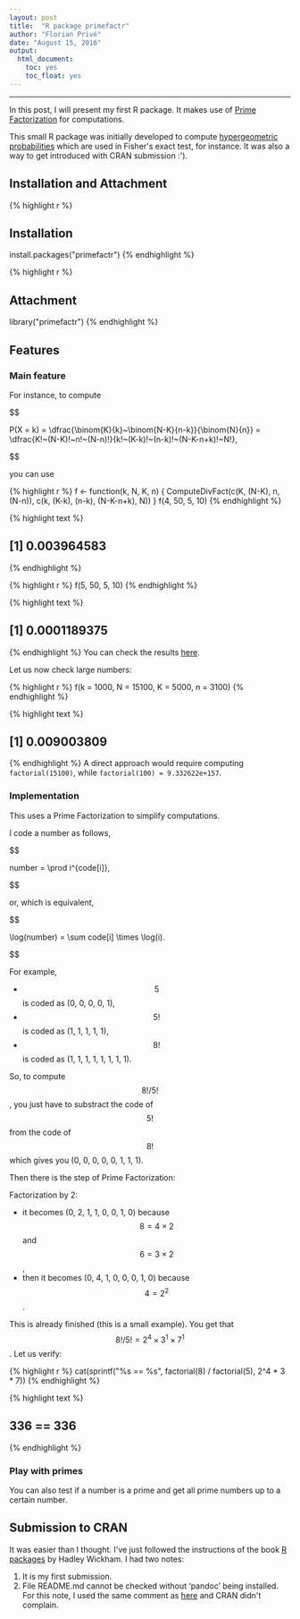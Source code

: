 ```yaml
---
layout: post
title:  "R package primefactr"
author: "Florian Privé"
date: "August 15, 2016"
output: 
  html_document:
    toc: yes
    toc_float: yes
---
```


***

In this post, I will present my first R package. It makes use of [Prime Factorization](https://en.wikipedia.org/wiki/Prime_factor) for computations.

This small R package was initially developed to compute [hypergeometric probabilities](https://en.wikipedia.org/wiki/Hypergeometric_distribution) which are used in Fisher's exact test, for instance. It was also a way to get introduced with CRAN submission :').

## Installation and Attachment


{% highlight r %}
## Installation
install.packages("primefactr")
{% endhighlight %}

{% highlight r %}
## Attachment
library("primefactr")
{% endhighlight %}

## Features

### Main feature
For instance, to compute 

$$

P(X = k) = \dfrac{\binom{K}{k}~\binom{N-K}{n-k}}{\binom{N}{n}} = \dfrac{K!~(N-K)!~n!~(N-n)!}{k!~(K-k)!~(n-k)!~(N-K-n+k)!~N!},

$$

 you can use 

{% highlight r %}
f <- function(k, N, K, n) {
  ComputeDivFact(c(K, (N-K), n, (N-n)),
                 c(k, (K-k), (n-k), (N-K-n+k), N))
}
f(4, 50, 5, 10)
{% endhighlight %}



{% highlight text %}
## [1] 0.003964583
{% endhighlight %}



{% highlight r %}
f(5, 50, 5, 10)
{% endhighlight %}



{% highlight text %}
## [1] 0.0001189375
{% endhighlight %}
You can check the results [here](https://en.wikipedia.org/wiki/Hypergeometric_distribution#Application_and_example).

Let us now check large numbers:

{% highlight r %}
f(k = 1000, N = 15100, K = 5000, n = 3100)
{% endhighlight %}



{% highlight text %}
## [1] 0.009003809
{% endhighlight %}
A direct approach would require computing `factorial(15100)`, while `factorial(100) = 9.332622e+157`.


### Implementation

This uses a Prime Factorization to simplify computations.

I code a number as follows,


$$

number = \prod i^{code[i]},

$$


or, which is equivalent,


$$

\log(number) = \sum code[i] \times \log(i).

$$


For example, 

- $$5$$ is coded as (0, 0, 0, 0, 1),
- $$5!$$ is coded as (1, 1, 1, 1, 1),
- $$8!$$ is coded as (1, 1, 1, 1, 1, 1, 1, 1).

So, to compute $$8! / 5!$$, you just have to substract the code of $$5!$$
from the code of $$8!$$ which gives you (0, 0, 0, 0, 0, 1, 1, 1).

Then there is the step of Prime Factorization:

Factorization by 2:

- it becomes (0, 2, 1, 1, 0, 0, 1, 0) because $$8 = 4 \times 2$$ and $$6 = 3 \times 2$$,
- then it becomes (0, 4, 1, 0, 0, 0, 1, 0) because $$4 = 2^2$$.

This is already finished (this is a small example). You get that $$8! / 5! = 2^4 \times 3^1 \times 7^1$$. Let us verify:

{% highlight r %}
cat(sprintf("%s == %s", factorial(8) / factorial(5), 2^4 * 3 * 7))
{% endhighlight %}



{% highlight text %}
## 336 == 336
{% endhighlight %}

### Play with primes

You can also test if a number is a prime and get all prime numbers up to a certain number.

## Submission to CRAN

It was easier than I thought.
I've just followed the instructions of the book [R packages](http://r-pkgs.had.co.nz/) by Hadley Wickham. 
I had two notes:

1. It is my first submission.
2. File README.md cannot be checked without ‘pandoc’ being installed.
For this note, I used the same comment as [here](https://github.com/klarsen1/Information/blob/master/cran-comments.md) and CRAN didn't complain.
